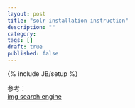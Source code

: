```yaml
---
layout: post
title: "solr installation instruction"
description: ""
category: 
tags: []
draft: true
published: false
---
```

{% include JB/setup %}

参考：  
[img search engine](http://www.arborisoft.com/how-to-install-apache-solr-4-4-on-ubuntu-12-04/)  

